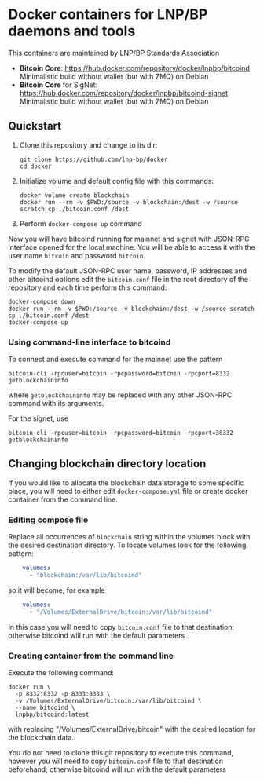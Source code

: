 # Docker containers for LNP/BP daemons and tools

This containers are maintained by LNP/BP Standards Association

- **Bitcoin Core**: https://hub.docker.com/repository/docker/lnpbp/bitcoind
  Minimalistic build without wallet (but with ZMQ) on Debian
- **Bitcoin Core** for SigNet: https://hub.docker.com/repository/docker/lnpbp/bitcoind-signet
  Minimalistic build without wallet (but with ZMQ) on Debian

## Quickstart

1. Clone this repository and change to its dir: 
    ```shell script
   git clone https://github.com/lnp-bp/docker
   cd docker
    ```
2. Initialize volume and default config file with this commands:
    ```shell script
    docker volume create blockchain
    docker run --rm -v $PWD:/source -v blockchain:/dest -w /source scratch cp ./bitcoin.conf /dest
    ```
2. Perform `docker-compose up` command

Now you will have bitcoind running for mainnet and signet with JSON-RPC interface opened for the local machine.
You will be able to access it with the user name `bitcoin` and password `bitcoin`.

To modify the default JSON-RPC user name, password, IP addresses and other bitcoind options edit the `bitcoin.conf`
file in the root directory of the repository and each time perform this command:
```shell script
docker-compose down
docker run --rm -v $PWD:/source -v blockchain:/dest -w /source scratch cp ./bitcoin.conf /dest
docker-compose up
```

### Using command-line interface to bitcoind

To connect and execute command for the mainnet use the pattern
```shell script
bitcoin-cli -rpcuser=bitcoin -rpcpassword=bitcoin -rpcport=8332 getblockchaininfo 
```
where `getblockchaininfo` may be replaced with any other JSON-RPC command with its arguments.

For the signet, use
```shell script
bitcoin-cli -rpcuser=bitcoin -rpcpassword=bitcoin -rpcport=38332 getblockchaininfo 
```


## Changing blockchain directory location

If you would like to allocate the blockchain data storage to some specific place, you will need to either edit
`docker-compose.yml` file or create docker container from the command line.

### Editing compose file

Replace all occurrences of `blockchain` string within the volumes block with the desired destination directory. 
To locate volumes look for the following pattern:
```yaml
    volumes:
      - "blockchain:/var/lib/bitcoind"
```
so it will become, for example
```yaml
    volumes:
      - "/Volumes/ExternalDrive/bitcoin:/var/lib/bitcoind"
```

In this case you will need to copy `bitcoin.conf` file to that destination; otherwise bitcoind will run with the
default parameters

### Creating container from the command line

Execute the following command:
```shell script
docker run \
  -p 8332:8332 -p 8333:8333 \
  -v /Volumes/ExternalDrive/bitcoin:/var/lib/bitcoind \
  --name bitcoind \
  lnpbp/bitcoind:latest
```
 with replacing "/Volumes/ExternalDrive/bitcoin" with the desired location for the blockchain data.
 
 You do not need to clone this git repository to execute this command, however you will need to copy `bitcoin.conf` file 
 to that destination beforehand; otherwise bitcoind will run with the default parameters

